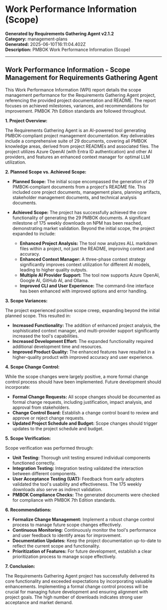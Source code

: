 # Work Performance Information (Scope)

**Generated by Requirements Gathering Agent v2.1.2**  
**Category:** management-plans  
**Generated:** 2025-06-10T16:11:04.402Z  
**Description:** PMBOK Work Performance Information (Scope)

---

## Work Performance Information - Scope Management for Requirements Gathering Agent

This Work Performance Information (WPI) report details the scope management performance for the Requirements Gathering Agent project, referencing the provided project documentation and README.  The report focuses on achieved milestones, variances, and recommendations for improvement.  PMBOK 7th Edition standards are followed throughout.


**1. Project Overview:**

The Requirements Gathering Agent is an AI-powered tool generating PMBOK-compliant project management documentation.  Key deliverables include a comprehensive suite of 29 documents, covering all PMBOK knowledge areas, derived from project READMEs and associated files.  The project utilizes Azure OpenAI (with Entra ID authentication) and other AI providers, and features an enhanced context manager for optimal LLM utilization.

**2. Planned Scope vs. Achieved Scope:**

* **Planned Scope:**  The initial scope encompassed the generation of 29 PMBOK-compliant documents from a project's README file. This included core project documents, management plans, planning artifacts, stakeholder management documents, and technical analysis documents.

* **Achieved Scope:**  The project has successfully achieved the core functionality of generating the 29 PMBOK documents.  A significant milestone of 175 weekly downloads on NPM has been reached, demonstrating market validation.  Beyond the initial scope, the project expanded to include:
    * **Enhanced Project Analysis:**  The tool now analyzes ALL markdown files within a project, not just the README, improving context and accuracy.
    * **Enhanced Context Manager:** A three-phase context strategy significantly improves context utilization for different AI models, leading to higher quality outputs.
    * **Multiple AI Provider Support:**  The tool now supports Azure OpenAI, Google AI, GitHub AI, and Ollama.
    * **Improved CLI and User Experience:**  The command-line interface has been enhanced with improved options and error handling.


**3. Scope Variances:**

The project experienced positive scope creep, expanding beyond the initial planned scope. This resulted in:

* **Increased Functionality:** The addition of enhanced project analysis, the sophisticated context manager, and multi-provider support significantly increased the tool's capabilities.
* **Increased Development Effort:** The expanded functionality required additional development time and resources.
* **Improved Product Quality:** The enhanced features have resulted in a higher-quality product with improved accuracy and user experience.

**4. Scope Change Control:**

While the scope changes were largely positive, a more formal change control process should have been implemented.  Future development should incorporate:

* **Formal Change Requests:**  All scope changes should be documented as formal change requests, including justification, impact analysis, and approval from stakeholders.
* **Change Control Board:**  Establish a change control board to review and approve or reject change requests.
* **Updated Project Schedule and Budget:**  Scope changes should trigger updates to the project schedule and budget.


**5. Scope Verification:**

Scope verification was performed through:

* **Unit Testing:**  Thorough unit testing ensured individual components functioned correctly.
* **Integration Testing:**  Integration testing validated the interaction between different components.
* **User Acceptance Testing (UAT):**  Feedback from early adopters validated the tool's usability and effectiveness.  The 175 weekly downloads also serve as indirect validation.
* **PMBOK Compliance Checks:**  The generated documents were checked for compliance with PMBOK 7th Edition standards.

**6. Recommendations:**

* **Formalize Change Management:** Implement a robust change control process to manage future scope changes effectively.
* **Continuous Monitoring:**  Continuously monitor the tool's performance and user feedback to identify areas for improvement.
* **Documentation Updates:**  Keep the project documentation up-to-date to reflect the current scope and functionality.
* **Prioritization of Features:**  For future development, establish a clear prioritization process to manage scope effectively.


**7. Conclusion:**

The Requirements Gathering Agent project has successfully delivered its core functionality and exceeded expectations by incorporating valuable enhancements.  Implementing a formal change control process will be crucial for managing future development and ensuring alignment with project goals.  The high number of downloads indicates strong user acceptance and market demand.
